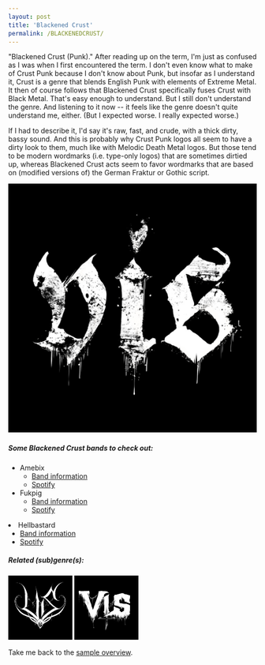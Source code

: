 ```yaml
---
layout: post
title: 'Blackened Crust'
permalink: /BLACKENEDCRUST/
---
```


"Blackened Crust (Punk)." After reading up on the term, I'm just as confused as I was when I first encountered the term. I don't even know what to make of Crust Punk because I don't know about Punk, but insofar as I understand it, Crust is a genre that blends English Punk with elements of Extreme Metal. It then of course follows that Blackened Crust specifically fuses Crust with Black Metal. That's easy enough to understand. But I still don't understand the genre. And listening to it now -- it feels like the genre doesn't quite understand me, either. (But I expected worse. I really expected worse.)

If I had to describe it, I'd say it's raw, fast, and crude, with a thick dirty, bassy sound. And this is probably why Crust Punk logos all seem to have a dirty look to them, much like with Melodic Death Metal logos. But those tend to be modern wordmarks (i.e. type-only logos) that are sometimes dirtied up, whereas Blackened Crust acts seem to favor wordmarks that are based on (modified versions of) the German Fraktur or Gothic script. 

![Blackened Crust](..\assets\img\projects\proj-9\blackenedcrust.jpg)


##### Some Blackened Crust bands to check out:

<ul>
<li>Amebix
<ul>
<li><a href="https://www.metal-archives.com/bands/Amebix/13111" target="_blank" rel="noopener"><span>Band information</span></a></li>
<li><a href="https://open.spotify.com/track/7oX1dvH545HfvpLdnk1Xbr?si=4c0340e1db5f42fb" target="_blank" rel="noopener"><span>Spotify</span></a></li>
</ul>
</li>

<li>Fukpig
<ul>
<li><a href="https://www.metal-archives.com/bands/Fukpig/3540283535" target="_blank" rel="noopener"><span>Band information</span></a></li>
<li><a href="https://open.spotify.com/track/3r5FVHNGs65IDEsydrPsHT?si=46c29cbeabaf401d" target="_blank" rel="noopener"><span>Spotify</span></a></li>
</ul>
</li>
</ul>

<li>Hellbastard
<ul>
<li><a href="https://www.metal-archives.com/bands/Hellbastard/3382" target="_blank" rel="noopener"><span>Band information</span></a></li>
<li><a href="https://open.spotify.com/track/6rxuNi3H0tbV0EGwSxrU85?si=4964b5aefc654d9c" target="_blank" rel="noopener"><span>Spotify</span></a></li>
</ul>
</li>

##### Related (sub)genre(s):
[<img src="..\assets\img\projects\proj-9\black11.jpg" alt="Black Metal" width=130 >](/BLACKMETAL/)
[<img src="..\assets\img\projects\proj-9\blackeneddeath.jpg" alt="Death Metal" width=130 >](/CROSSOVER1/)

Take me back to the [sample overview](../projects/proj-8).